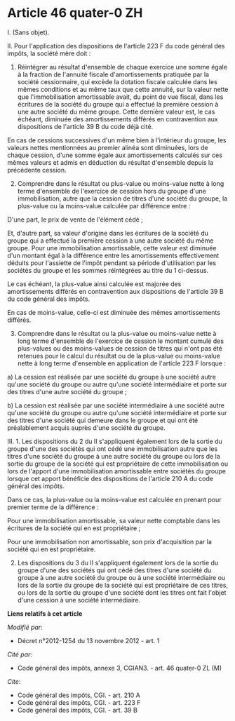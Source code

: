 # Article 46 quater-0 ZH

I. (Sans objet).

II. Pour l'application des dispositions de l'article 223 F du code général des impôts, la société mère doit :

1. Réintégrer au résultat d'ensemble de chaque exercice une somme égale à la fraction de l'annuité fiscale d'amortissements
pratiquée par la société cessionnaire, qui excède la dotation fiscale calculée dans les mêmes conditions et au même taux que
cette annuité, sur la valeur nette que l'immobilisation amortissable avait, du point de vue fiscal, dans les écritures de la
société du groupe qui a effectué la première cession à une autre société du même groupe. Cette dernière valeur est, le cas
échéant, diminuée des amortissements différés en contravention aux dispositions de l'article 39 B du code déjà cité.

En cas de cessions successives d'un même bien à l'intérieur du groupe, les valeurs nettes mentionnées au premier alinéa sont
diminuées, lors de chaque cession, d'une somme égale aux amortissements calculés sur ces mêmes valeurs et admis en déduction
du résultat d'ensemble depuis la précédente cession.

2. Comprendre dans le résultat ou plus-value ou moins-value nette à long terme d'ensemble de l'exercice de cession hors du
groupe d'une immobilisation, autre que la cession de titres d'une société du groupe, la plus-value ou la moins-value calculée
par différence entre :

D'une part, le prix de vente de l'élément cédé ;

Et, d'autre part, sa valeur d'origine dans les écritures de la société du groupe qui a effectué la première cession à une
autre société du même groupe. Pour une immobilisation amortissable, cette valeur est diminuée d'un montant égal à la
différence entre les amortissements effectivement déduits pour l'assiette de l'impôt pendant sa période d'utilisation par les
sociétés du groupe et les sommes réintégrées au titre du 1 ci-dessus.

Le cas échéant, la plus-value ainsi calculée est majorée des amortissements différés en contravention aux dispositions de
l'article 39 B du code général des impôts.

En cas de moins-value, celle-ci est diminuée des mêmes amortissements différés.

3. Comprendre dans le résultat ou la plus-value ou moins-value nette à long terme d'ensemble de l'exercice de cession le
montant cumulé des plus-values ou des moins-values de cession de titres qui n'ont pas été retenues pour le calcul du résultat
ou de la plus-value ou moins-value nette à long terme d'ensemble en application de l'article 223 F lorsque :

a) La cession est réalisée par une société du groupe à une société autre qu'une société du groupe ou autre qu'une société
intermédiaire et porte sur des titres d'une autre société du groupe ;

b) La cession est réalisée par une société intermédiaire à une société autre qu'une société du groupe ou autre qu'une société
intermédiaire et porte sur des titres d'une société qui demeure dans le groupe et qui ont été préalablement acquis auprès
d'une société du groupe. 

III. 1. Les dispositions du 2 du II s'appliquent également lors de la sortie du groupe d'une des sociétés qui ont cédé une
immobilisation autre que les titres d'une société du groupe à une autre société du groupe ou lors de la sortie du groupe de
la société qui est propriétaire de cette immobilisation ou lors de l'apport d'une immobilisation amortissable entre sociétés
du groupe lorsque cet apport bénéficie des dispositions de l'article 210 A du code général des impôts.

Dans ce cas, la plus-value ou la moins-value est calculée en prenant pour premier terme de la différence :

Pour une immobilisation amortissable, sa valeur nette comptable dans les écritures de la société qui en est propriétaire ;

Pour une immobilisation non amortissable, son prix d'acquisition par la société qui en est propriétaire.

2. Les dispositions du 3 du II s'appliquent également lors de la sortie du groupe d'une des sociétés qui ont cédé des titres
d'une société du groupe à une autre société du groupe ou à une société intermédiaire ou lors de la sortie du groupe de la
société qui est propriétaire de ces titres, ou lors de la sortie du groupe d'une société dont les titres ont fait l'objet
d'une cession à une société intermédiaire.

**Liens relatifs à cet article**

_Modifié par_:

  - Décret n°2012-1254 du 13 novembre 2012 - art. 1

_Cité par_:

  - Code général des impôts, annexe 3, CGIAN3. - art. 46 quater-0 ZL (M)

_Cite_:

  - Code général des impôts, CGI. - art. 210 A
  - Code général des impôts, CGI. - art. 223 F
  - Code général des impôts, CGI. - art. 39 B
